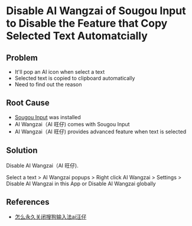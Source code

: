 # Disable AI Wangzai of Sougou Input to Disable the Feature that Copy Selected Text Automatcially

## Problem
* It'll pop an AI icon when select a text
* Selected text is copied to clipboard automatically
* Need to find out the reason

## Root Cause
* [Sougou Input](https://shurufa.sogou.com/) was installed
* AI Wangzai（AI 旺仔) comes with Sougou Input
* AI Wangzai（AI 旺仔) provides advanced feature when text is selected

## Solution
Disable AI Wangzai（AI 旺仔).

Select a text > AI Wangzai popups > Right click AI Wangzai > Settings > Disable AI Wangzai in this App or Disable AI Wangzai globally

## References
* [怎么永久关闭搜狗输入法ai汪仔](https://mydown.yesky.com/news/273691.html)
